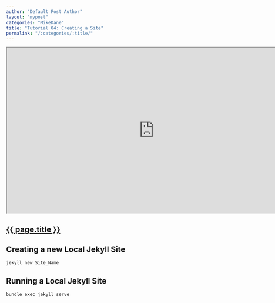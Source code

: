 ```yaml
---
author: "Default Post Author"
layout: "mypost"
categories: "MikeDane"
title: "Tutorial 04: Creating a Site"
permalink: "/:categories/:title/"
---
```


<div><iframe width="800" height="450"
src="https://www.youtube.com/embed/pxua_1vyFck">
</iframe></div>

## [{{ page.title }}](https://youtu.be/pxua_1vyFck)

## Creating a new Local Jekyll Site

```
jekyll new Site_Name

```

## Running a Local Jekyll Site

```
bundle exec jekyll serve

```

